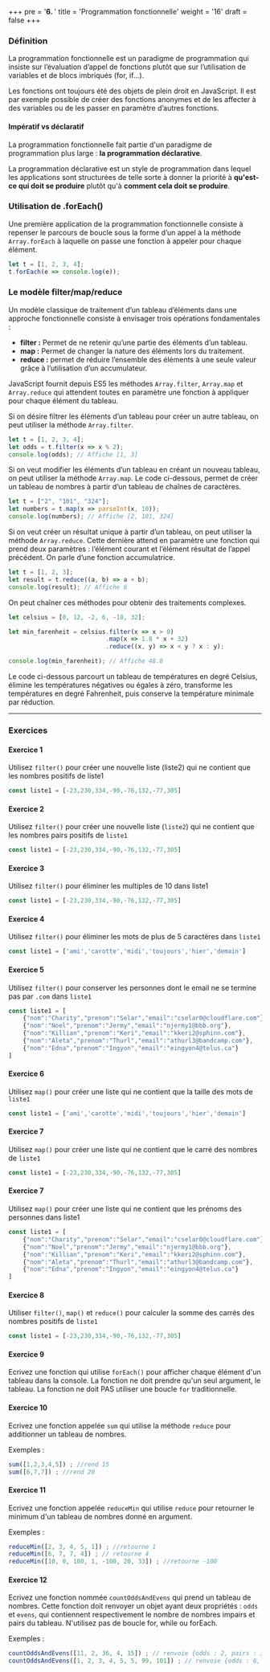 +++
pre = '<b>6. </b>'
title = 'Programmation fonctionnelle'
weight = '16'
draft = false
+++


### Définition

La programmation fonctionnelle est un paradigme de programmation qui insiste sur l’évaluation d’appel de fonctions plutôt que sur l’utilisation de variables et de blocs imbriqués (for, if…).

Les fonctions ont toujours été des objets de plein droit en JavaScript. Il est par exemple possible de créer des fonctions anonymes et de les affecter à des variables ou de les passer en paramètre d’autres fonctions.

#### Impératif vs déclaratif

La programmation fonctionnelle fait partie d'un paradigme de programmation plus large : **la programmation déclarative**. 

La programmation déclarative est un style de programmation dans lequel les applications sont structurées de telle sorte à donner la priorité à **qu'est-ce qui doit se produire** plutôt qu'à **comment cela doit se produire**.

### Utilisation de .forEach()

Une première application de la programmation fonctionnelle consiste à repenser le parcours de boucle sous la forme d’un appel à la méthode `Array.forEach` à laquelle on passe une fonction à appeler pour chaque élément.

```js
let t = [1, 2, 3, 4];
t.forEach(e => console.log(e));
```

### Le modèle filter/map/reduce

Un modèle classique de traitement d’un tableau d’éléments dans une approche fonctionnelle consiste à envisager trois opérations fondamentales :

+ **filter :** Permet de ne retenir qu’une partie des éléments d’un tableau.
+ **map :** Permet de changer la nature des éléments lors du traitement.
+ **reduce :** permet de réduire l’ensemble des éléments à une seule valeur grâce à l’utilisation d’un accumulateur.

JavaScript fournit depuis ES5 les méthodes `Array.filter`, `Array.map` et `Array.reduce` qui attendent toutes en paramètre une fonction à appliquer pour chaque élément du tableau.

Si on désire filtrer les éléments d’un tableau pour créer un autre tableau, on peut utiliser la méthode `Array.filter`.

```js
let t = [1, 2, 3, 4];
let odds = t.filter(x => x % 2);
console.log(odds); // Affiche [1, 3]
```
Si on veut modifier les éléments d’un tableau en créant un nouveau tableau, on peut utiliser la méthode `Array.map`. Le code ci-dessous, permet de créer un tableau de nombres à partir d’un tableau de chaînes de caractères.

```js
let t = ["2", "101", "324"];
let numbers = t.map(x => parseInt(x, 10));
console.log(numbers); // Affiche [2, 101, 324]
```

Si on veut créer un résultat unique à partir d’un tableau, on peut utiliser la méthode `Array.reduce`. Cette dernière attend en paramètre une fonction qui prend deux paramètres : l’élément courant et l’élément résultat de l’appel précédent. On parle d’une fonction accumulatrice.

```js
let t = [1, 2, 3];
let result = t.reduce((a, b) => a + b);
console.log(result); // Affiche 6
```

On peut chaîner ces méthodes pour obtenir des traitements complexes.

```js
let celsius = [0, 12, -2, 6, -18, 32];

let min_farenheit = celsius.filter(x => x > 0)
                           .map(x => 1.8 * x + 32)
                           .reduce((x, y) => x < y ? x : y);

console.log(min_farenheit); // Affiche 48.8
```

Le code ci-dessous parcourt un tableau de températures en degré Celsius, élimine les températures négatives ou égales à zéro, transforme les températures en degré Fahrenheit, puis conserve la température minimale par réduction.

---

### Exercices

#### Exercice 1

Utilisez `filter()` pour créer une nouvelle liste (liste2) qui ne contient que les nombres positifs de liste1

```js
const liste1 = [-23,230,334,-90,-76,132,-77,305]
```

#### Exercice 2

Utilisez `filter()` pour créer une nouvelle liste (`liste2`) qui ne contient que les nombres pairs positifs de `liste1`

```js
const liste1 = [-23,230,334,-90,-76,132,-77,305]
```

#### Exercice 3
Utilisez `filter()` pour éliminer les multiples de 10 dans liste1

```js
const liste1 = [-23,230,334,-90,-76,132,-77,305]
```

#### Exercice 4
Utilisez `filter()` pour éliminer les mots de plus de 5 caractères dans `liste1`

```js
const liste1 = ['ami','carotte','midi','toujours','hier','demain']
```

#### Exercice 5
Utilisez `filter()` pour conserver les personnes dont le email ne se termine pas par `.com` dans `liste1`

```js
const liste1 = [
    {"nom":"Charity","prenom":"Selar","email":"cselar0@cloudflare.com"},
    {"nom":"Noel","prenom":"Jermy","email":"njermy1@bbb.org"},
    {"nom":"Killian","prenom":"Keri","email":"kkeri2@sphinn.com"},
    {"nom":"Aleta","prenom":"Thurl","email":"athurl3@bandcamp.com"},
    {"nom":"Edna","prenom":"Ingyon","email":"eingyon4@telus.ca"}
]
```

#### Exercice 6
Utilisez `map()` pour créer une liste qui ne contient que la taille des mots de `liste1`

```js
const liste1 = ['ami','carotte','midi','toujours','hier','demain']
```

#### Exercice 7
Utilisez `map()` pour créer une liste qui ne contient que le carré des nombres de `liste1`

```js
const liste1 = [-23,230,334,-90,-76,132,-77,305]
```

#### Exercice 7
Utilisez `map()` pour créer une liste qui ne contient que les prénoms des personnes dans liste1

```js
const liste1 = [
    {"nom":"Charity","prenom":"Selar","email":"cselar0@cloudflare.com"},
    {"nom":"Noel","prenom":"Jermy","email":"njermy1@bbb.org"},
    {"nom":"Killian","prenom":"Keri","email":"kkeri2@sphinn.com"},
    {"nom":"Aleta","prenom":"Thurl","email":"athurl3@bandcamp.com"},
    {"nom":"Edna","prenom":"Ingyon","email":"eingyon4@telus.ca"}
]
```

#### Exercice 8
Utiliser `filter()`, `map()` et `reduce()` pour calculer la somme des carrés des nombres positifs de `liste1`

```js
const liste1 = [-23,230,334,-90,-76,132,-77,305]
```

#### Exercice 9

Ecrivez une fonction qui utilise `forEach()` pour afficher chaque élément d'un tableau dans la console. La fonction ne doit prendre qu'un seul argument, le tableau. La fonction ne doit PAS utiliser une boucle `for` traditionnelle.

#### Exercice 10
Ecrivez une fonction appelée `sum` qui utilise la méthode `reduce` pour additionner un tableau de nombres.

Exemples :

```js
sum([1,2,3,4,5]) ; //rend 15
sum([6,7,7]) ; //rend 20
```

#### Exercice 11
Ecrivez une fonction appelée `reduceMin` qui utilise `reduce` pour retourner le minimum d'un tableau de nombres donné en argument.

Exemples :

```js
reduceMin([2, 3, 4, 5, 1]) ; //retourne 1
reduceMin([6, 7, 7, 4]) ; // retourne 4
reduceMin([10, 0, 100, 1, -100, 20, 33]) ; //retourne -100
```

#### Exercice 12
Ecrivez une fonction nommée `countOddsAndEvens` qui prend un tableau de nombres. Cette fonction doit renvoyer un objet ayant deux propriétés : `odds` et `evens`, qui contiennent respectivement le nombre de nombres impairs et pairs du tableau. N'utilisez pas de boucle for, while ou forEach.

Exemples :

```js
countOddsAndEvens([11, 2, 36, 4, 15]) ; // renvoie {odds : 2, pairs : 3}
countOddsAndEvens([1, 2, 3, 4, 5, 5, 99, 101]) ; // renvoie {odds : 6, pairs : 2}
```